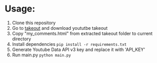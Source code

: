 # Usage:

1. Clone this repository
2. Go to [takeout](https://takeout.google.com/settings/takeout) and download
   yoututbe takeout
3. Copy "my_comments.html" from extracted takeout folder to current directory
4. Install dependencies
   `pip install -r requirements.txt`
5. Generate Youtube Data API v3 key and replace it with 'API_KEY'
6. Run main.py
   `python main.py`

